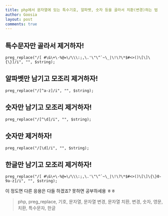 ```yaml
---
title: php에서 문자열에 있는 특수기호, 알파벳, 숫자 등을 골라서 치환(변경)하는 법
author: Goosia
layout: post
comments: true
---
```


<h2>특수문자만 골라서 제거하자!</h2>
<pre><code>preg_replace("/[ #\&\+\-%@=\/\\\:;,\.'\"\^`~\_|\!\?\*$#<>()\[\]\{\}]/i", "", $string);</code></pre>

<h2>알파벳만 남기고 모조리 제거하자!</h2>
<pre><code>preg_replace("/[^a-z]/i", "", $string);</code></pre>

<h2>숫자만 남기고 모조리 제거하자!</h2>
<pre><code>preg_replace("/[^\d]/i", "", $string);</code></pre>

<h2>숫자만 제거하자!</h2>
<pre><code>preg_replace("/[\d]/i", "", $string);</code></pre>

<h2>한글만 남기고 모조리 제거하자!</h2>
<pre><code>preg_replace("/[ #\&\+\-%@=\/\\\:;,\.'\"\^`~\_|\!\?\*$#<>()\[\]\{\}0-9a-z]/i", "", $string);</code></pre>

이 정도면 다른 응용은 다들 하겠죠?
못하면 공부하세용 ㅎㅎ

<blockquote>php, preg_replace, 기호, 문자열, 문자열 변경, 문자열 치환, 변경, 숫자, 영문, 치환, 특수문자, 한글</blockquote>